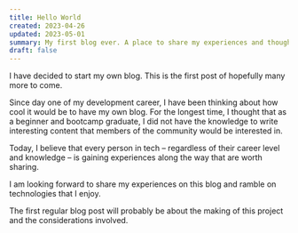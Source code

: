 ```yaml
---
title: Hello World
created: 2023-04-26
updated: 2023-05-01
summary: My first blog ever. A place to share my experiences and thoughts.
draft: false
---
```


I have decided to start my own blog. This is the first post of hopefully many more to come.

Since day one of my development career, I have been thinking about how cool it would be to have my own blog. For the longest time, I thought that as a beginner and bootcamp graduate, I did not have the knowledge to write interesting content that members of the community would be interested in.

Today, I believe that every person in tech – regardless of their career level and knowledge – is gaining experiences along the way that are worth sharing.

I am looking forward to share my experiences on this blog and ramble on technologies that I enjoy.

The first regular blog post will probably be about the making of this project and the considerations involved.
